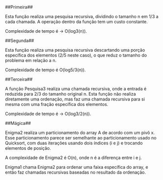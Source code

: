 ##Primeira## 

Esta função realiza uma pesquisa recursiva, dividindo o tamanho n em 1/3 a cada chamada. A operação dentro da função tem um custo constante.

Complexidade de tempo é -> O(log3(n)).

##Segunda##

Esta função realiza uma pesquisa recursiva descartando uma porção específica dos elementos (2/5 neste caso), o que reduz o tamanho do problema em relação a n.

Complexidade de tempo é O(log5/3(n)).

##Terceira##

A função Pesquisa3 realiza uma chamada recursiva, onde a entrada é reduzida para 2/3 do tamanho original n. Esta função não realiza diretamente uma ordenação, mas faz uma chamada recursiva para si mesma com uma fração específica dos elementos.

Complexidade de tempo é -> O(log3/2(n)).

##Mágica##

Enigma2 realiza um particionamento do array A de acordo com um pivô x. Esse particionamento parece ser semelhante ao particionamento usado no Quicksort, com duas iterações usando dois índices (i e j) e trocando elementos de posição.

A complexidade de Enigma2 é O(n), onde n é a diferença entre i e j.

Enigma1 chama Enigma2 para ordenar uma faixa específica do array, e então faz chamadas recursivas baseadas no resultado da ordenação.